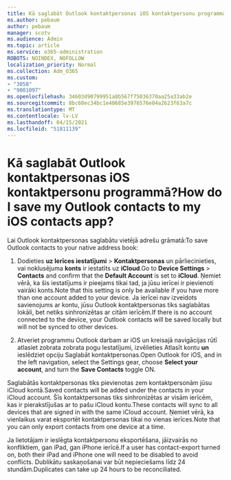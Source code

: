 ```yaml
---
title: Kā saglabāt Outlook kontaktpersonas iOS kontaktpersonu programmā?
ms.author: pebaum
author: pebaum
manager: scotv
ms.audience: Admin
ms.topic: article
ms.service: o365-administration
ROBOTS: NOINDEX, NOFOLLOW
localization_priority: Normal
ms.collection: Adm_O365
ms.custom:
- "3058"
- "9001097"
ms.openlocfilehash: 34603d90799951a8b567f75036370aa25a33ab2e
ms.sourcegitcommit: 8bc60ec34bc1e40685e3976576e04a2623f63a7c
ms.translationtype: MT
ms.contentlocale: lv-LV
ms.lasthandoff: 04/15/2021
ms.locfileid: "51811139"
---
```

# <a name="how-do-i-save-my-outlook-contacts-to-my-ios-contacts-app"></a><span data-ttu-id="56036-102">Kā saglabāt Outlook kontaktpersonas iOS kontaktpersonu programmā?</span><span class="sxs-lookup"><span data-stu-id="56036-102">How do I save my Outlook contacts to my iOS contacts app?</span></span>

<span data-ttu-id="56036-103">Lai Outlook kontaktpersonas saglabātu vietējā adrešu grāmatā:</span><span class="sxs-lookup"><span data-stu-id="56036-103">To save Outlook contacts to your native address book:</span></span>
 
1. <span data-ttu-id="56036-104">Dodieties **uz Ierīces iestatījumi**  >  **Kontaktpersonas** un pārliecinieties, vai noklusējuma **konts** ir iestatīts uz **iCloud**.</span><span class="sxs-lookup"><span data-stu-id="56036-104">Go to **Device Settings** > **Contacts** and confirm that the **Default Account** is set to **iCloud**.</span></span> <span data-ttu-id="56036-105">Ņemiet vērā, ka šis iestatījums ir pieejams tikai tad, ja jūsu ierīcei ir pievienoti vairāki konts.</span><span class="sxs-lookup"><span data-stu-id="56036-105">Note that this setting is only be available if you have more than one account added to your device.</span></span> <span data-ttu-id="56036-106">Ja ierīcei nav izveidots savienojums ar kontu, jūsu Outlook kontaktpersonas tiks saglabātas lokāli, bet netiks sinhronizētas ar citām ierīcēm.</span><span class="sxs-lookup"><span data-stu-id="56036-106">If there is no account connected to the device, your Outlook contacts will be saved locally but will not be synced to other devices.</span></span>
 
2. <span data-ttu-id="56036-107">Atveriet programmu Outlook darbam ar iOS un kreisajā navigācijas rūtī atlasiet zobrata  zobrata pogu Iestatījumi, izvēlieties Atlasīt kontu **un** ieslēdziet opciju Saglabāt kontaktpersonas.</span><span class="sxs-lookup"><span data-stu-id="56036-107">Open Outlook for iOS, and in the left navigation, select the Settings gear, choose **Select your account**, and turn the **Save Contacts** toggle ON.</span></span>
 
<span data-ttu-id="56036-108">Saglabātās kontaktpersonas tiks pievienotas zem kontaktpersonām jūsu iCloud kontā.</span><span class="sxs-lookup"><span data-stu-id="56036-108">Saved contacts will be added under the contacts in your iCloud account.</span></span> <span data-ttu-id="56036-109">Šīs kontaktpersonas tiks sinhronizētas ar visām ierīcēm, kas ir pierakstījušas ar to pašu iCloud kontu.</span><span class="sxs-lookup"><span data-stu-id="56036-109">These contacts will sync to all devices that are signed in with the same iCloud account.</span></span> <span data-ttu-id="56036-110">Ņemiet vērā, ka vienlaikus varat eksportēt kontaktpersonas tikai no vienas ierīces.</span><span class="sxs-lookup"><span data-stu-id="56036-110">Note that you can only export contacts from one device at a time.</span></span>
 
<span data-ttu-id="56036-111">Ja lietotājam ir ieslēgta kontaktpersonu eksportēšana, jāizvairās no konfliktiem, gan iPad, gan iPhone ierīcē.</span><span class="sxs-lookup"><span data-stu-id="56036-111">If a user has contact-export turned on, both their iPad and iPhone one will need to be disabled to avoid conflicts.</span></span> <span data-ttu-id="56036-112">Dublikātu saskaņošanai var būt nepieciešams līdz 24 stundām.</span><span class="sxs-lookup"><span data-stu-id="56036-112">Duplicates can take up 24 hours to be reconciliated.</span></span>